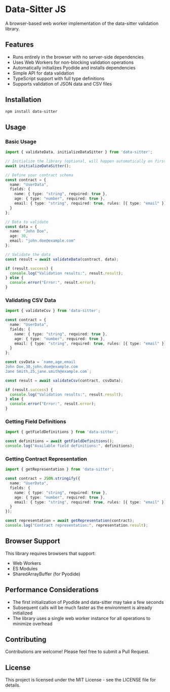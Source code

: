 # Data-Sitter JS

A browser-based web worker implementation of the data-sitter validation library.

## Features

- Runs entirely in the browser with no server-side dependencies
- Uses Web Workers for non-blocking validation operations
- Automatically initializes Pyodide and installs dependencies
- Simple API for data validation
- TypeScript support with full type definitions
- Supports validation of JSON data and CSV files

## Installation

```bash
npm install data-sitter
```

## Usage

### Basic Usage

```typescript
import { validateData, initializeDataSitter } from 'data-sitter';

// Initialize the library (optional, will happen automatically on first use)
await initializeDataSitter();

// Define your contract schema
const contract = {
  name: "UserData",
  fields: {
    name: { type: "string", required: true },
    age: { type: "number", required: true },
    email: { type: "string", required: true, rules: [{ type: "email" }] }
  }
};

// Data to validate
const data = {
  name: "John Doe",
  age: 30,
  email: "john.doe@example.com"
};

// Validate the data
const result = await validateData(contract, data);

if (result.success) {
  console.log("Validation results:", result.result);
} else {
  console.error("Error:", result.error);
}
```

### Validating CSV Data

```typescript
import { validateCsv } from 'data-sitter';

const contract = {
  name: "UserData",
  fields: {
    name: { type: "string", required: true },
    age: { type: "number", required: true },
    email: { type: "string", required: true, rules: [{ type: "email" }] }
  }
};

const csvData = `name,age,email
John Doe,30,john.doe@example.com
Jane Smith,25,jane.smith@example.com`;

const result = await validateCsv(contract, csvData);

if (result.success) {
  console.log("Validation results:", result.result);
} else {
  console.error("Error:", result.error);
}
```

### Getting Field Definitions

```typescript
import { getFieldDefinitions } from 'data-sitter';

const definitions = await getFieldDefinitions();
console.log("Available field definitions:", definitions);
```

### Getting Contract Representation

```typescript
import { getRepresentation } from 'data-sitter';

const contract = JSON.stringify({
  name: "UserData",
  fields: {
    name: { type: "string", required: true },
    age: { type: "number", required: true },
    email: { type: "string", required: true, rules: [{ type: "email" }] }
  }
});

const representation = await getRepresentation(contract);
console.log("Contract representation:", representation.result);
```

## Browser Support

This library requires browsers that support:
- Web Workers
- ES Modules
- SharedArrayBuffer (for Pyodide)

## Performance Considerations

- The first initialization of Pyodide and data-sitter may take a few seconds
- Subsequent calls will be much faster as the environment is already initialized
- The library uses a single web worker instance for all operations to minimize overhead

## Contributing

Contributions are welcome! Please feel free to submit a Pull Request.

## License

This project is licensed under the MIT License - see the LICENSE file for details.
